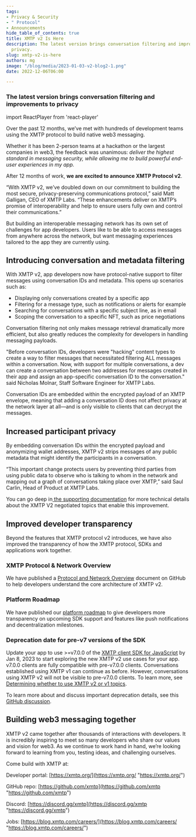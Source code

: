 ```yaml
---
tags:
- Privacy & Security
- " Protocol"
- Announcements
hide_table_of_contents: true
title: XMTP v2 Is Here
description: The latest version brings conversation filtering and improvements to
  privacy.
slug: xmtp-v2-is-here
authors: mg
image: "/blog/media/2023-01-03-v2-blog2-1.png"
date: 2022-12-06T06:00

---
```

### The latest version brings conversation filtering and improvements to privacy

import ReactPlayer from 'react-player'
<ReactPlayer width="100%" controls url='[https://www.youtube.com/watch?v=8_ufTvYBdLo](https://www.youtube.com/watch?v=8_ufTvYBdLo "https://www.youtube.com/watch?v=8_ufTvYBdLo")' />

Over the past 12 months, we’ve met with hundreds of development teams using the XMTP protocol to build native web3 messaging.

Whether it has been 2-person teams at a hackathon or the largest companies in web3, the feedback was unanimous: _deliver the highest standard in messaging security, while allowing me to build powerful end-user experiences in my app._

After 12 months of work, **we are excited to announce XMTP Protocol v2**.

“With XMTP v2, we’ve doubled down on our commitment to building the most secure, privacy-preserving communications protocol,” said Matt Galligan, CEO of XMTP Labs. “These enhancements deliver on XMTP’s promise of interoperability and help to ensure users fully own and control their communications.”

But building an interoperable messaging network has its own set of challenges for app developers. Users like to be able to access messages from anywhere across the network, but want messaging experiences tailored to the app they are currently using.

## Introducing conversation and metadata filtering

With XMTP v2, app developers now have protocol-native support to filter messages using conversation IDs and metadata. This opens up scenarios such as:

* Displaying only conversations created by a specific app
* Filtering for a message type, such as notifications or alerts for example
* Searching for conversations with a specific subject line, as in email
* Scoping the conversation to a specific NFT, such as price negotiations

Conversation filtering not only makes message retrieval dramatically more efficient, but also greatly reduces the complexity for developers in handling messaging payloads.

"Before conversation IDs, developers were "hacking" content types to create a way to filter messages that necessitated filtering ALL messages within a conversation. Now, with support for multiple conversations, a dev can create a conversation between two addresses for messages created in their app and assign an app-specific conversation ID to the conversation." said Nicholas Molnar, Staff Software Engineer for XMTP Labs.

Conversation IDs are embedded within the encrypted payload of an XMTP envelope, meaning that adding a conversation ID does not affect privacy at the network layer at all—and is only visible to clients that can decrypt the messages.

## Increased participant privacy

By embedding conversation IDs within the encrypted payload and anonymizing wallet addresses, XMTP v2 strips messages of any public metadata that might identify the participants in a conversation.

“This important change protects users by preventing third parties from using public data to observe who is talking to whom in the network and mapping out a graph of conversations taking place over XMTP,” said Saul Carlin, Head of Product at XMTP Labs.

You can go deep in[ the supporting documentation](https://xmtp.org/docs/dev-concepts/architectural-overview#client-layer) for more technical details about the XMTP V2 negotiated topics that enable this improvement.

## Improved developer transparency

Beyond the features that XMTP protocol v2 introduces, we have also improved the transparency of how the XMTP protocol, SDKs and applications work together.

### XMTP Protocol & Network Overview

We have published a [Protocol and Network Overview](https://github.com/xmtp/proto/blob/main/PROTOCOL.md) document on GitHub to help developers understand the core architecture of XMTP v2.

### Platform Roadmap

We have published our [platform roadmap](https://xmtp.org/vision/roadmap) to give developers more transparency on upcoming SDK support and features like push notifications and decentralization milestones.

### Deprecation date for pre-v7 versions of the SDK

Update your app to use >=v7.0.0 of the [XMTP client SDK for JavaScript](https://github.com/xmtp/xmtp-js) by Jan 8, 2023 to start exploring the new XMTP v2 use cases for your app. v7.0.0 clients are fully compatible with pre-v7.0.0 clients. Conversations established using XMTP v1 can continue as before. However, conversations using XMTP v2 will not be visible to pre-v7.0.0 clients. To learn more, see [Determining whether to use XMTP v2 or v1 topics](https://xmtp.org/docs/dev-concepts/architectural-overview#determining-whether-to-use-xmtp-v2-or-v1-topics).

To learn more about and discuss important deprecation details, see this [GitHub discussion](https://github.com/orgs/xmtp/discussions/17).

## Building web3 messaging together

XMTP v2 came together after thousands of interactions with developers. It is incredibly inspiring to meet so many developers who share our values and vision for web3. As we continue to work hand in hand, we’re looking forward to learning from you, testing ideas, and challenging ourselves.

Come build with XMTP at:

Developer portal: [https://xmtp.org/](https://xmtp.org/ "https://xmtp.org/")

GitHub repo: [https://github.com/xmtp](https://github.com/xmtp "https://github.com/xmtp")

Discord: [https://discord.gg/xmtp](https://discord.gg/xmtp "https://discord.gg/xmtp")

Jobs: [https://blog.xmtp.com/careers/](https://blog.xmtp.com/careers/ "https://blog.xmtp.com/careers/")